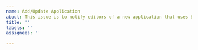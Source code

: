 ```yaml
---
name: Add/Update Application
about: This issue is to notify editors of a new application that uses SBOL, or an update to the details of an application that is already listed on the website.
title: ''
labels: ''
assignees: ''

---
```

